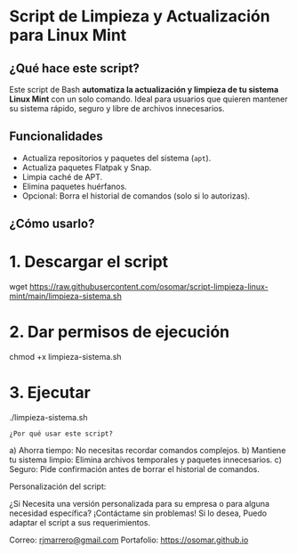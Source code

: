 # Script de Limpieza y Actualización para Linux Mint

## ¿Qué hace este script?

Este script de Bash **automatiza la actualización y limpieza de tu sistema Linux Mint** con un solo comando. Ideal para usuarios que quieren mantener su sistema rápido, seguro y libre de archivos innecesarios.

## Funcionalidades

- Actualiza repositorios y paquetes del sistema (`apt`).
- Actualiza paquetes Flatpak y Snap.
- Limpia caché de APT.
- Elimina paquetes huérfanos.
- Opcional: Borra el historial de comandos (solo si lo autorizas).

## ¿Cómo usarlo?

# 1. Descargar el script
wget https://raw.githubusercontent.com/osomar/script-limpieza-linux-mint/main/limpieza-sistema.sh

# 2. Dar permisos de ejecución
chmod +x limpieza-sistema.sh

# 3. Ejecutar
./limpieza-sistema.sh

    ¿Por qué usar este script?
   
a) Ahorra tiempo: No necesitas recordar comandos complejos.
b) Mantiene tu sistema limpio: Elimina archivos temporales y paquetes innecesarios.
c) Seguro: Pide confirmación antes de borrar el historial de comandos.

Personalización del script:

¿Si Necesita una versión personalizada para su empresa o para alguna necesidad específica?
¡Contáctame sin problemas! Si lo desea, Puedo adaptar el script a sus requerimientos.

Correo: rjmarrero@gmail.com
Portafolio: https://osomar.github.io
